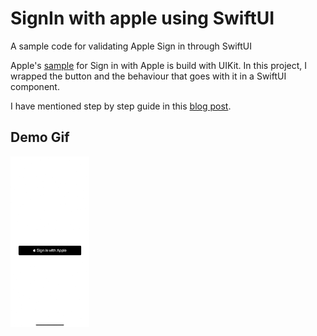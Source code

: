 # SignIn with apple using SwiftUI

A sample code for validating Apple Sign in through SwiftUI

Apple's [sample](https://developer.apple.com/documentation/authenticationservices/adding_the_sign_in_with_apple_flow_to_your_app) for Sign in with Apple is build with UIKit. In this project, I wrapped the button and the behaviour that goes with it in a SwiftUI component.

I have mentioned step by step guide in this [blog post](https://medium.com/@daljeetseera9668/sign-in-with-apple-using-swiftui-c2cf57943208).

## Demo Gif
<img src="https://github.com/daljeetseera/SignInApple/blob/master/AppleSignIn.gif" height="25%" width="25%" alt="SignIn with Apple demo"/>
